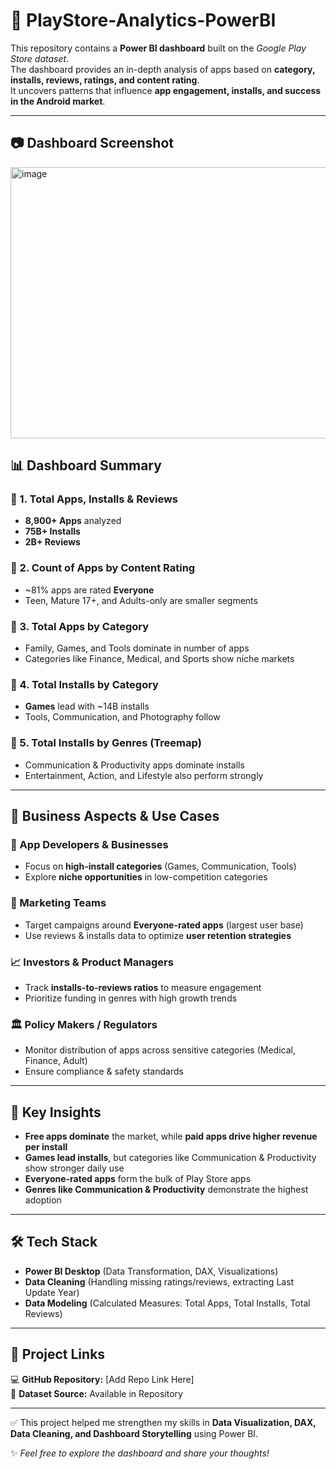 # 📱 PlayStore-Analytics-PowerBI

This repository contains a **Power BI dashboard** built on the *Google Play Store dataset*.  
The dashboard provides an in-depth analysis of apps based on **category, installs, reviews, ratings, and content rating**.  
It uncovers patterns that influence **app engagement, installs, and success in the Android market**.  

---
## 📷 Dashboard Screenshot
<img width="769" height="434" alt="image" src="https://github.com/user-attachments/assets/044b187b-58c3-4323-afee-6ac7d333e93e" />

## 📊 Dashboard Summary  

### 🔹 1. Total Apps, Installs & Reviews  
- **8,900+ Apps** analyzed  
- **75B+ Installs**  
- **2B+ Reviews**  

### 🔹 2. Count of Apps by Content Rating  
- ~81% apps are rated **Everyone**  
- Teen, Mature 17+, and Adults-only are smaller segments  

### 🔹 3. Total Apps by Category  
- Family, Games, and Tools dominate in number of apps  
- Categories like Finance, Medical, and Sports show niche markets  

### 🔹 4. Total Installs by Category  
- **Games** lead with ~14B installs  
- Tools, Communication, and Photography follow  

### 🔹 5. Total Installs by Genres (Treemap)  
- Communication & Productivity apps dominate installs  
- Entertainment, Action, and Lifestyle also perform strongly  

---

## 📌 Business Aspects & Use Cases  

### 🏢 App Developers & Businesses  
- Focus on **high-install categories** (Games, Communication, Tools)  
- Explore **niche opportunities** in low-competition categories  

### 📱 Marketing Teams  
- Target campaigns around **Everyone-rated apps** (largest user base)  
- Use reviews & installs data to optimize **user retention strategies**  

### 📈 Investors & Product Managers  
- Track **installs-to-reviews ratios** to measure engagement  
- Prioritize funding in genres with high growth trends  

### 🏛️ Policy Makers / Regulators  
- Monitor distribution of apps across sensitive categories (Medical, Finance, Adult)  
- Ensure compliance & safety standards  

---

## 🧠 Key Insights  

- **Free apps dominate** the market, while **paid apps drive higher revenue per install**  
- **Games lead installs**, but categories like Communication & Productivity show stronger daily use  
- **Everyone-rated apps** form the bulk of Play Store apps  
- **Genres like Communication & Productivity** demonstrate the highest adoption  

---

## 🛠️ Tech Stack  

- **Power BI Desktop** (Data Transformation, DAX, Visualizations)  
- **Data Cleaning** (Handling missing ratings/reviews, extracting Last Update Year)  
- **Data Modeling** (Calculated Measures: Total Apps, Total Installs, Total Reviews)  

---

## 📂 Project Links  

💻 **GitHub Repository:** [Add Repo Link Here]  
📄 **Dataset Source:** Available in Repository  

---

✅ This project helped me strengthen my skills in **Data Visualization, DAX, Data Cleaning, and Dashboard Storytelling** using Power BI.  

✨ *Feel free to explore the dashboard and share your thoughts!*  


